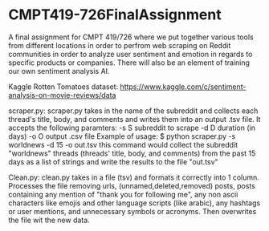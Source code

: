 # CMPT419-726FinalAssignment
A final assignment for CMPT 419/726 where we put together various tools from different locations in order to perfrom web scraping on Reddit communities in order to analyze user sentiment and emotion in regards to specific products or companies. There will also be an element of training our own sentiment analysis AI. 


Kaggle Rotten Tomatoes dataset: https://www.kaggle.com/c/sentiment-analysis-on-movie-reviews/data

scraper.py:
scraper.py takes in the name of the subreddit and collects each thread's title, body, and comments and writes them into an output .tsv file. It accepts the following paramters: 
  -s S        subreddit to scrape
  -d D        duration (in days)
  -o O        output .csv file
Example of usage: $ python scraper.py -s worldnews -d 15 -o out.tsv
this command would collect the subreddit "worldnews" threads (threads' title, body, and comments) from the past 15 days as a list of strings and write the results to the file "out.tsv"

Clean.py: 
clean.py takes in a file (tsv) and formats it correctly into 1 column. Processes the file removing urls, (unnamed,deleted,removed) posts, posts containing any mention of "thank you for following me", any non ascii characters like emojis and other language scripts (like arabic), any hashtags or user mentions, and unnecessary symbols or acronyms. 
Then overwrites the file wit the new data. 
